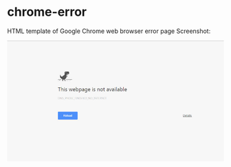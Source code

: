 # chrome-error
HTML template of Google Chrome web browser error page 
Screenshot:

![Screenshot of Chrome Error page](https://raw.githubusercontent.com/AnshulMalik/chrome-error/master/image.jpg)
